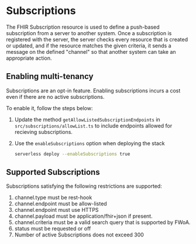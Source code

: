 # Subscriptions

The FHIR Subscription resource is used to define a push-based subscription from a server to another system. 
Once a subscription is registered with the server, the server checks every resource that is created or updated, 
and if the resource matches the given criteria, it sends a message on the defined "channel" so that another system can take an appropriate action.

## Enabling multi-tenancy

Subscriptions are an opt-in feature. Enabling subscriptions incurs a cost even if there are no active subscriptions. 

To enable it, follow the steps below:
  
1. Update the method `getAllowListedSubscriptionEndpoints` in `src/subscriptions/allowList.ts` to include endpoints allowed for recieving subscriptions.

2. Use the `enableSubscriptions` option when deploying the stack

    ```bash
    serverless deploy --enableSubscriptions true
    ```

## Supported Subscriptions

Subscriptions satisfying the following restrictions are supported:

1. channel.type must be rest-hook 
2. channel.endpoint must be allow-listed
3. channel.endpoint must use HTTPS
4. channel.payload must be application/fhir+json if present.
5. channel.criteria must be a valid search query that is supported by FWoA.
6. status must be requested or off
7. Number of active Subscriptions does not exceed 300